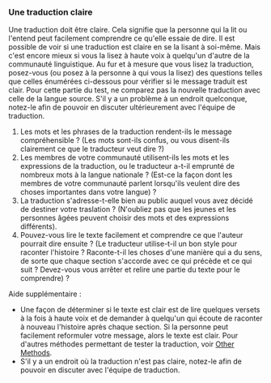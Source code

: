 ### Une traduction claire

Une traduction doit être claire. Cela signifie que la personne qui la lit ou l'entend peut facilement comprendre ce qu'elle essaie de dire. Il est possible de voir si une traduction est claire en se la lisant à soi-même. Mais c'est encore mieux si vous la lisez à haute voix à quelqu'un d'autre de la communauté linguistique. Au fur et à mesure que vous lisez la traduction, posez-vous (ou posez à la personne à qui vous la lisez) des questions telles que celles énumérées ci-dessous pour vérifier si le message traduit est clair. Pour cette partie du test, ne comparez pas la nouvelle traduction avec celle de la langue source. S'il y a un problème à un endroit quelconque, notez-le afin de pouvoir en discuter ultérieurement avec l'équipe de traduction.

1. Les mots et les phrases de la traduction rendent-ils le message compréhensible ? (Les mots sont-ils confus, ou vous disent-ils clairement ce que le traducteur veut dire ?)
1. Les membres de votre communauté utilisent-ils les mots et les expressions de la traduction, ou le traducteur a-t-il emprunté de nombreux mots à la langue nationale ? (Est-ce la façon dont les membres de votre communauté parlent lorsqu'ils veulent dire des choses importantes dans votre langue) ?
2. La traduction s'adresse-t-elle bien au public auquel vous avez décidé de destiner votre traslation ? (N'oubliez pas que les jeunes et les personnes âgées peuvent choisir des mots et des expressions différents).
1. Pouvez-vous lire le texte facilement et comprendre ce que l'auteur pourrait dire ensuite ? (Le traducteur utilise-t-il un bon style pour raconter l'histoire ? Raconte-t-il les choses d'une manière qui a du sens, de sorte que chaque section s'accorde avec ce qui précède et ce qui suit ? Devez-vous vous arrêter et relire une partie du texte pour le comprendre) ?

Aide supplémentaire :

* Une façon de déterminer si le texte est clair est de lire quelques versets à la fois à haute voix et de demander à quelqu'un qui écoute de raconter à nouveau l'histoire après chaque section. Si la personne peut facilement reformuler votre message, alors le texte est clair. Pour d'autres méthodes permettant de tester la traduction, voir [Other Methods](../other-methods/01.md).
* S'il y a un endroit où la traduction n'est pas claire, notez-le afin de pouvoir en discuter avec l'équipe de traduction.
